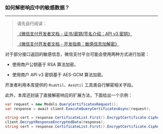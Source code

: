 ﻿### 如何解密响应中的敏感数据？

---

> 请先自行阅读：
>
> [《微信支付开发者文档 - 证书/密钥/签名介绍：API v3 密钥》](https://pay.weixin.qq.com/wiki/doc/apiv3_partner/wechatpay/wechatpay3_2.shtml)
>
> [《微信支付开发者文档 - 开发指南：敏感信息加解密》](https://pay.weixin.qq.com/wiki/doc/apiv3_partner/wechatpay/wechatpay4_3.shtml)

对于部分接口返回的敏感信息，微信支付平台可能会使用两种方式进行加密：

-   使用商户公钥基于 RSA 算法加密。

-   使用商户 API v3 密钥基于 AES-GCM 算法加密。

开发者利用本库提供的 `RsaUtil`、`AesUtil` 工具类自行解密相关字段。

此外，本库还封装了直接解密响应的扩展方法，下面给出一个示例：

```csharp
var request = new Models.QueryCertificatesRequest();
var response = await client.ExecuteQueryCertificatesAsync(request);

string cert = response.CertificateList.First().EncryptCertificate.CipherText; // 此时仍是密文
client.DecryptResponseEncryptedData(response);
string cert = response.CertificateList.First().EncryptCertificate.CipherText; // 此时已是明文
```
